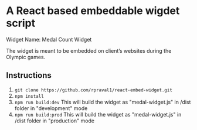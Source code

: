 # A React based embeddable wigdet script

Widget Name: Medal Count Widget

The widget is meant to be embedded on client’s websites during the Olympic games.

## Instructions

1.  `git clone https://github.com/rpraval1/react-embed-widget.git`
2.  `npm install`
3.  `npm run build:dev`
    This will build the widget as "medal-widget.js" in /dist folder in "development" mode
4. `npm run build:prod`
    This will build the widget as "medal-widget.js" in /dist folder in "production" mode

